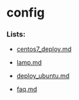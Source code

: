 # config

### Lists:
- [centos7_deploy.md](http://kyshel.me/config/?file=centos7_deploy.md)
- [lamp.md](http://kyshel.me/config/?file=lamp.md)

- [deploy_ubuntu.md](http://kyshel.me/config/?file=deploy_ubuntu.md)
- [faq.md](http://kyshel.me/config/?file=faq.md)
